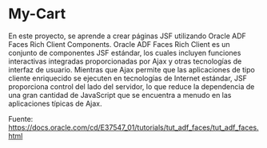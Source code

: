 # My-Cart

En este proyecto, se aprende a crear páginas JSF utilizando Oracle ADF Faces Rich Client Components. Oracle ADF Faces Rich Client es un conjunto de componentes JSF estándar, los cuales incluyen funciones interactivas integradas proporcionadas por Ajax y otras tecnologías de interfaz de usuario. Mientras que Ajax permite que las aplicaciones de tipo cliente enriquecido se ejecuten en tecnologías de Internet estándar, JSF proporciona control del lado del servidor, lo que reduce la dependencia de una gran cantidad de JavaScript que se encuentra a menudo en las aplicaciones típicas de Ajax.

Fuente: https://docs.oracle.com/cd/E37547_01/tutorials/tut_adf_faces/tut_adf_faces.html
